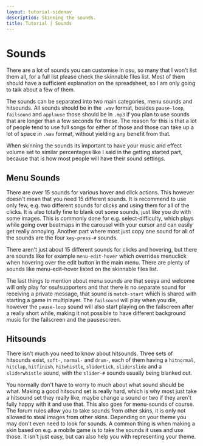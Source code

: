 ```yaml
---
layout: tutorial-sidenav
description: Skinning the sounds.
title: Tutorial | Sounds
---
```


# Sounds
There are a lot of sounds you can customise in osu, so many that I won't list them all, for a full list please check the skinnable files list. Most of them should have a sufficient explanation on the spreadsheet, so I am only going to talk about a few of them.

The sounds can be separated into two main categories, menu sounds and hitsounds. All sounds should be in the ``.wav`` format, besides ``pause-loop``, ``failsound`` and ``applause`` those should be in ``.mp3`` if you plan to use sounds that are longer than a few seconds for these. The reason for this is that a lot of people tend to use full songs for either of those and those can take up a lot of space in ``.wav`` format, without yielding any benefit from that. 

When skinning the sounds its important to have your music and effect volume set to similar percentages like I said in the getting started part, because that is how most people will have their sound settings.

## Menu Sounds

There are over 15 sounds for various hover and click actions. This however doesn't mean that you need 15 different sounds. It is recommend to use only few, e.g. two different sounds for clicks and using them for all of the clicks. It is also totally fine to blank out some sounds, just like you do with some images. This is commonly done for e.g. select-difficulty, which plays while going over beatmaps in the carousel with your cursor and can easily get really annoying. Another part where most just copy one sound for all of the sounds are the four ``key-press-#`` sounds.

There aren't just about 15 different sounds for clicks and hovering, but there are sounds like for example ``menu-edit-hover`` which overrides menuclick when hovering over the edit button in the main menu. There are plenty of sounds like menu-edit-hover listed on the skinnable files list.

The last things to mention about menu sounds are that seeya and welcome will only play for osu!supporters and that there is no separate sound for receiving a private message, that sound is ``match-start`` which is shared with starting a game in multiplayer. The ``failsound`` will play when you die, however the ``pause-loop`` sound will also start playing on the failscreen after a really short while, making it not possible to have different background music for the failscreen and the pausescreen.

## Hitsounds

There isn't much you need to know about hitsounds. Three sets of hitsounds exist, ``soft-``, ``normal-`` and ``drum-``, each of them having a ``hitnormal``, ``hitclap``, ``hitfinish``, ``hitwhistle``, ``slidertick``, ``sliderslide`` and a ``sliderwhistle`` sound, with the ``slider-#`` sounds usually being blanked out.

You normally don't have to worry to much about what sound should be what. Making a good hitsound set is really hard, which is why most just take a hitsound set they really like, maybe change a sound or two if they aren't fully happy with it and use that. This also goes for menu-sounds of course. The forum rules allow you to take sounds from other skins, it is only not allowed to steal images from other skins. Depending on your theme you may don't even need to look for sounds. A common thing is when making a skin based on e.g. a mobile game is to take the sounds it uses and use those. It isn't just easy, but can also help you with representing your theme.